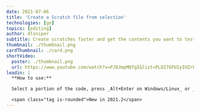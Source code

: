 ```yaml
---
date: 2021-07-06
title: 'Create a Scratch file from selection'
technologies: [go]
topics: [editing]
author: dlsniper
subtitle: Create scratches faster and get the contents you want to test pre-populated
thumbnail: ./thumbnail.png
cardThumbnail: ./card.png
shortVideo:
  poster: ./thumbnail.png
  url: https://www.youtube.com/watch?v=PJ8JmpMQTgI&list=PLQ176FUIyIUZrbrlz4AY1V8VzBJKZyVlW&index=41
leadin: |
  **How to use:**

  Select a portion of the code, press _Alt+Enter on Windows/Linux_ or _⌥ + ⏎ on macOS_, then choose _Create new scratch file from selection_ to quickly create a new scratch containing the same code.

  <span class="tag is-rounded">New in 2021.2</span>
---
```

